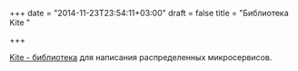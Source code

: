 +++
date = "2014-11-23T23:54:11+03:00"
draft = false
title = "Библиотека Kite "

+++

<p><a href="http://blog.gopheracademy.com/birthday-bash-2014/kite-microservice-library/">Kite - библиотека</a> для написания распределенных микросервисов.</p>

